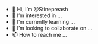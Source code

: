 - 👋 Hi, I’m @Stinepreash
- 👀 I’m interested in ...
- 🌱 I’m currently learning ...
- 💞️ I’m looking to collaborate on ...
- 📫 How to reach me ...

<!---
Stinepreash/Stinepreash is a ✨ special ✨ repository because its `README.md` (this file) appears on your GitHub profile.
You can click the Preview link to take a look at your changes.
--->

